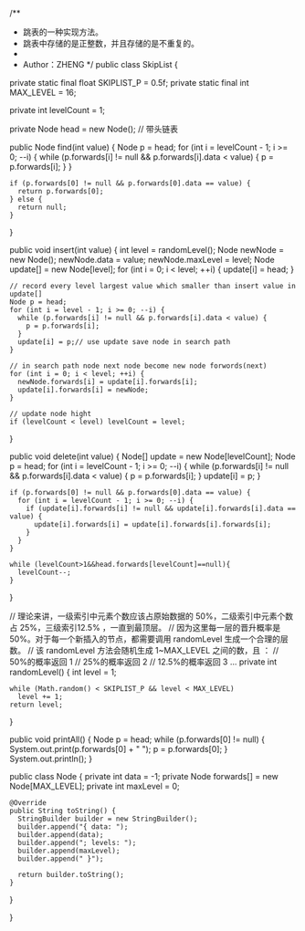 /**
 * 跳表的一种实现方法。
 * 跳表中存储的是正整数，并且存储的是不重复的。
 *
 * Author：ZHENG
 */
 public class SkipList {

  private static final float SKIPLIST_P = 0.5f;
  private static final int MAX_LEVEL = 16;

  private int levelCount = 1;

  private Node head = new Node();  // 带头链表

  public Node find(int value) {
    Node p = head;
    for (int i = levelCount - 1; i >= 0; --i) {
      while (p.forwards[i] != null && p.forwards[i].data < value) {
        p = p.forwards[i];
      }
    }

    if (p.forwards[0] != null && p.forwards[0].data == value) {
      return p.forwards[0];
    } else {
      return null;
    }
  }

  public void insert(int value) {
    int level = randomLevel();
    Node newNode = new Node();
    newNode.data = value;
    newNode.maxLevel = level;
    Node update[] = new Node[level];
    for (int i = 0; i < level; ++i) {
      update[i] = head;
    }

    // record every level largest value which smaller than insert value in update[]
    Node p = head;
    for (int i = level - 1; i >= 0; --i) {
      while (p.forwards[i] != null && p.forwards[i].data < value) {
        p = p.forwards[i];
      }
      update[i] = p;// use update save node in search path
    }
    
    // in search path node next node become new node forwords(next)
    for (int i = 0; i < level; ++i) {
      newNode.forwards[i] = update[i].forwards[i];
      update[i].forwards[i] = newNode;
    }
    
    // update node hight
    if (levelCount < level) levelCount = level;
  }

  public void delete(int value) {
    Node[] update = new Node[levelCount];
    Node p = head;
    for (int i = levelCount - 1; i >= 0; --i) {
      while (p.forwards[i] != null && p.forwards[i].data < value) {
        p = p.forwards[i];
      }
      update[i] = p;
    }

    if (p.forwards[0] != null && p.forwards[0].data == value) {
      for (int i = levelCount - 1; i >= 0; --i) {
        if (update[i].forwards[i] != null && update[i].forwards[i].data == value) {
          update[i].forwards[i] = update[i].forwards[i].forwards[i];
        }
      }
    }
    
    while (levelCount>1&&head.forwards[levelCount]==null){
      levelCount--;
    }

  }

  // 理论来讲，一级索引中元素个数应该占原始数据的 50%，二级索引中元素个数占 25%，三级索引12.5% ，一直到最顶层。
  // 因为这里每一层的晋升概率是 50%。对于每一个新插入的节点，都需要调用 randomLevel 生成一个合理的层数。
  // 该 randomLevel 方法会随机生成 1~MAX_LEVEL 之间的数，且 ：
  //        50%的概率返回 1
  //        25%的概率返回 2
  //      12.5%的概率返回 3 ...
  private int randomLevel() {
    int level = 1;

    while (Math.random() < SKIPLIST_P && level < MAX_LEVEL)
      level += 1;
    return level;
  }

  public void printAll() {
    Node p = head;
    while (p.forwards[0] != null) {
      System.out.print(p.forwards[0] + " ");
      p = p.forwards[0];
    }
    System.out.println();
  }

  public class Node {
    private int data = -1;
    private Node forwards[] = new Node[MAX_LEVEL];
    private int maxLevel = 0;

    @Override
    public String toString() {
      StringBuilder builder = new StringBuilder();
      builder.append("{ data: ");
      builder.append(data);
      builder.append("; levels: ");
      builder.append(maxLevel);
      builder.append(" }");
    
      return builder.toString();
    }
  }

}